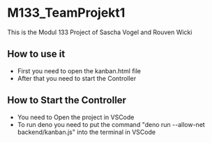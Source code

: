 # M133_TeamProjekt1
This is the Modul 133 Project of Sascha Vogel and Rouven Wicki

## How to use it
- First you need to open the kanban.html file
- After that you need to start the Controller

## How to Start the Controller
- You need to Open the project in VSCode
- To run deno you need to put the command "deno run --allow-net backend/kanban.js" into the terminal in VSCode
